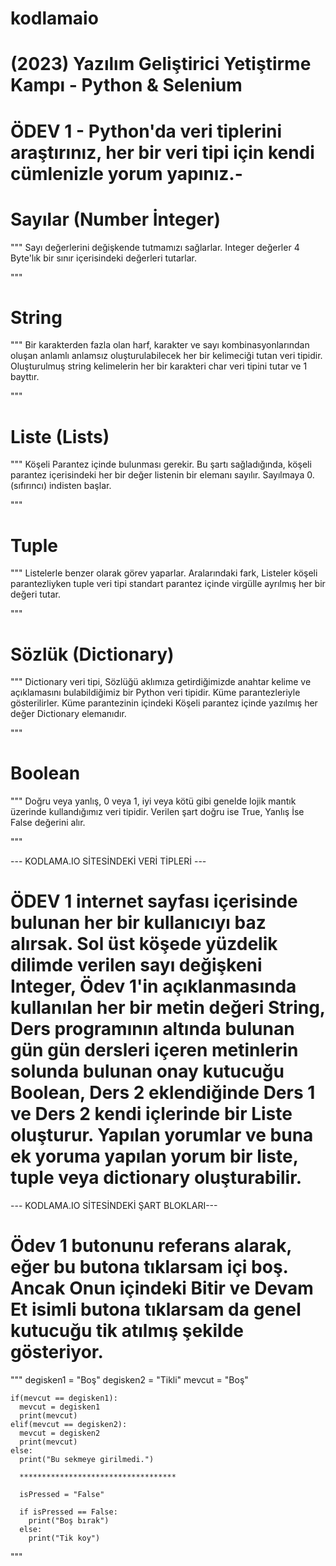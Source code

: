 # kodlamaio 
# (2023) Yazılım Geliştirici Yetiştirme Kampı - Python & Selenium

# ÖDEV 1 - Python'da veri tiplerini araştırınız, her bir veri tipi için kendi cümlenizle yorum yapınız.-

# Sayılar (Number İnteger)
"""
  Sayı değerlerini değişkende tutmamızı sağlarlar. Integer değerler 4 Byte'lık bir sınır içerisindeki değerleri tutarlar.
  
"""

# String
"""
  Bir karakterden fazla olan harf, karakter ve sayı kombinasyonlarından oluşan anlamlı anlamsız oluşturulabilecek her bir kelimeciği tutan veri tipidir. Oluşturulmuş string kelimelerin her bir karakteri char veri tipini tutar ve 1 bayttır.
  
"""

# Liste (Lists)

"""
  Köşeli Parantez içinde bulunması gerekir. Bu şartı sağladığında, köşeli parantez içerisindeki her bir değer listenin bir elemanı sayılır. Sayılmaya 0.(sıfırıncı) indisten başlar.
  
"""

# Tuple

"""
  Listelerle benzer olarak görev yaparlar. Aralarındaki fark, Listeler köşeli parantezliyken tuple veri tipi standart parantez içinde virgülle ayrılmış her bir değeri tutar.
  
"""
# Sözlük (Dictionary)

"""
  Dictionary veri tipi, Sözlüğü aklımıza getirdiğimizde anahtar kelime ve açıklamasını bulabildiğimiz bir Python veri tipidir. Küme parantezleriyle gösterilirler. Küme parantezinin içindeki Köşeli parantez içinde yazılmış her değer Dictionary elemanıdır.
  
"""

# Boolean 

"""
  Doğru veya yanlış, 0 veya 1, iyi veya kötü gibi genelde lojik mantık üzerinde kullandığımız veri tipidir. Verilen şart doğru ise True, Yanlış İse False değerini alır.
  
"""


--- KODLAMA.IO SİTESİNDEKİ VERİ TİPLERİ ---

# ÖDEV 1 internet sayfası içerisinde bulunan her bir kullanıcıyı baz alırsak. Sol üst köşede yüzdelik dilimde verilen sayı değişkeni Integer, Ödev 1'in açıklanmasında kullanılan her bir metin değeri String, Ders programının altında bulunan gün gün dersleri içeren metinlerin solunda bulunan onay kutucuğu Boolean, Ders 2 eklendiğinde Ders 1 ve Ders 2 kendi içlerinde bir Liste oluşturur. Yapılan yorumlar ve buna ek yoruma yapılan yorum bir liste, tuple veya dictionary oluşturabilir.



--- KODLAMA.IO SİTESİNDEKİ ŞART BLOKLARI---
# Ödev 1 butonunu referans alarak, eğer bu butona tıklarsam içi boş. Ancak Onun içindeki Bitir ve Devam Et isimli butona tıklarsam da genel kutucuğu tik atılmış şekilde gösteriyor. 

"""
    degisken1 = "Boş"
    degisken2 = "Tikli"
    mevcut = "Boş"
    
    if(mevcut == degisken1):
      mevcut = degisken1
      print(mevcut)
    elif(mevcut == degisken2):
      mevcut = degisken2
      print(mevcut)
    else:
      print("Bu sekmeye girilmedi.")
      
      ***********************************
      
      isPressed = "False"
      
      if isPressed == False:
        print("Boş bırak")
      else: 
        print("Tik koy")
     
    
"""


    
    
   
